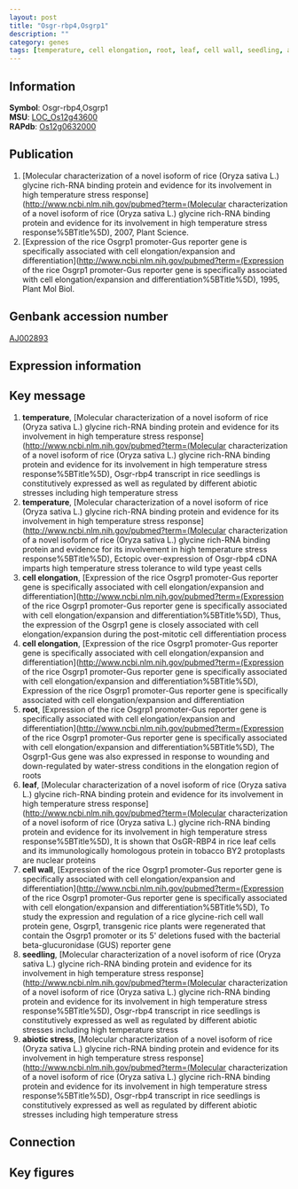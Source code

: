 ```yaml
---
layout: post
title: "Osgr-rbp4,Osgrp1"
description: ""
category: genes
tags: [temperature, cell elongation, root, leaf, cell wall, seedling, abiotic stress, Gene]
---
```


## Information
__Symbol__: Osgr-rbp4,Osgrp1  
__MSU__: [LOC_Os12g43600](http://rice.plantbiology.msu.edu/cgi-bin/ORF_infopage.cgi?orf=LOC_Os12g43600)  
__RAPdb__: [Os12g0632000](http://rapdb.dna.affrc.go.jp/viewer/gbrowse_details/irgsp1?name=Os12g0632000)  

## Publication
1. [Molecular characterization of a novel isoform of rice (Oryza sativa L.) glycine rich-RNA binding protein and evidence for its involvement in high temperature stress response](http://www.ncbi.nlm.nih.gov/pubmed?term=(Molecular characterization of a novel isoform of rice (Oryza sativa L.) glycine rich-RNA binding protein and evidence for its involvement in high temperature stress response%5BTitle%5D), 2007, Plant Science.
2. [Expression of the rice Osgrp1 promoter-Gus reporter gene is specifically associated with cell elongation/expansion and differentiation](http://www.ncbi.nlm.nih.gov/pubmed?term=(Expression of the rice Osgrp1 promoter-Gus reporter gene is specifically associated with cell elongation/expansion and differentiation%5BTitle%5D), 1995, Plant Mol Biol.

## Genbank accession number
[AJ002893](http://www.ncbi.nlm.nih.gov/nuccore/AJ002893)

## Expression information

## Key message
1. __temperature__, [Molecular characterization of a novel isoform of rice (Oryza sativa L.) glycine rich-RNA binding protein and evidence for its involvement in high temperature stress response](http://www.ncbi.nlm.nih.gov/pubmed?term=(Molecular characterization of a novel isoform of rice (Oryza sativa L.) glycine rich-RNA binding protein and evidence for its involvement in high temperature stress response%5BTitle%5D),  Osgr-rbp4 transcript in rice seedlings is constitutively expressed as well as regulated by different abiotic stresses including high temperature stress
2. __temperature__, [Molecular characterization of a novel isoform of rice (Oryza sativa L.) glycine rich-RNA binding protein and evidence for its involvement in high temperature stress response](http://www.ncbi.nlm.nih.gov/pubmed?term=(Molecular characterization of a novel isoform of rice (Oryza sativa L.) glycine rich-RNA binding protein and evidence for its involvement in high temperature stress response%5BTitle%5D),  Ectopic over-expression of Osgr-rbp4 cDNA imparts high temperature stress tolerance to wild type yeast cells
3. __cell elongation__, [Expression of the rice Osgrp1 promoter-Gus reporter gene is specifically associated with cell elongation/expansion and differentiation](http://www.ncbi.nlm.nih.gov/pubmed?term=(Expression of the rice Osgrp1 promoter-Gus reporter gene is specifically associated with cell elongation/expansion and differentiation%5BTitle%5D),  Thus, the expression of the Osgrp1 gene is closely associated with cell elongation/expansion during the post-mitotic cell differentiation process
4. __cell elongation__, [Expression of the rice Osgrp1 promoter-Gus reporter gene is specifically associated with cell elongation/expansion and differentiation](http://www.ncbi.nlm.nih.gov/pubmed?term=(Expression of the rice Osgrp1 promoter-Gus reporter gene is specifically associated with cell elongation/expansion and differentiation%5BTitle%5D), Expression of the rice Osgrp1 promoter-Gus reporter gene is specifically associated with cell elongation/expansion and differentiation
5. __root__, [Expression of the rice Osgrp1 promoter-Gus reporter gene is specifically associated with cell elongation/expansion and differentiation](http://www.ncbi.nlm.nih.gov/pubmed?term=(Expression of the rice Osgrp1 promoter-Gus reporter gene is specifically associated with cell elongation/expansion and differentiation%5BTitle%5D),  The Osgrp1-Gus gene was also expressed in response to wounding and down-regulated by water-stress conditions in the elongation region of roots
6. __leaf__, [Molecular characterization of a novel isoform of rice (Oryza sativa L.) glycine rich-RNA binding protein and evidence for its involvement in high temperature stress response](http://www.ncbi.nlm.nih.gov/pubmed?term=(Molecular characterization of a novel isoform of rice (Oryza sativa L.) glycine rich-RNA binding protein and evidence for its involvement in high temperature stress response%5BTitle%5D),  It is shown that OsGR-RBP4 in rice leaf cells and its immunologically homologous protein in tobacco BY2 protoplasts are nuclear proteins
7. __cell wall__, [Expression of the rice Osgrp1 promoter-Gus reporter gene is specifically associated with cell elongation/expansion and differentiation](http://www.ncbi.nlm.nih.gov/pubmed?term=(Expression of the rice Osgrp1 promoter-Gus reporter gene is specifically associated with cell elongation/expansion and differentiation%5BTitle%5D), To study the expression and regulation of a rice glycine-rich cell wall protein gene, Osgrp1, transgenic rice plants were regenerated that contain the Osgrp1 promoter or its 5' deletions fused with the bacterial beta-glucuronidase (GUS) reporter gene
8. __seedling__, [Molecular characterization of a novel isoform of rice (Oryza sativa L.) glycine rich-RNA binding protein and evidence for its involvement in high temperature stress response](http://www.ncbi.nlm.nih.gov/pubmed?term=(Molecular characterization of a novel isoform of rice (Oryza sativa L.) glycine rich-RNA binding protein and evidence for its involvement in high temperature stress response%5BTitle%5D),  Osgr-rbp4 transcript in rice seedlings is constitutively expressed as well as regulated by different abiotic stresses including high temperature stress
9. __abiotic stress__, [Molecular characterization of a novel isoform of rice (Oryza sativa L.) glycine rich-RNA binding protein and evidence for its involvement in high temperature stress response](http://www.ncbi.nlm.nih.gov/pubmed?term=(Molecular characterization of a novel isoform of rice (Oryza sativa L.) glycine rich-RNA binding protein and evidence for its involvement in high temperature stress response%5BTitle%5D),  Osgr-rbp4 transcript in rice seedlings is constitutively expressed as well as regulated by different abiotic stresses including high temperature stress

## Connection

## Key figures


